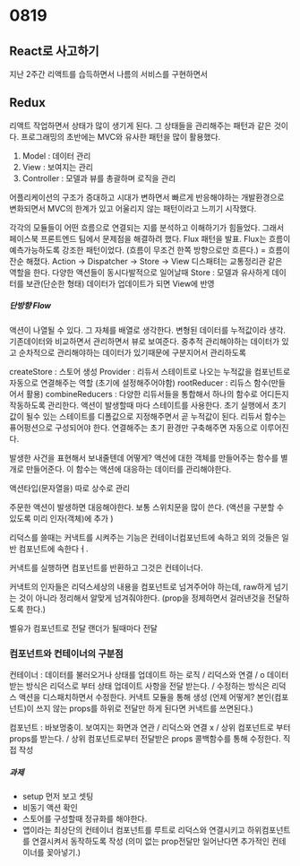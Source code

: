 # 0819
## React로 사고하기
지난 2주간 리액트를 습득하면서 나름의 서비스를 구현하면서 

## Redux
리액트 작업하면서 상태가 많이 생기게 된다. 그 상태들을 관리해주는 패턴과 같은 것이다.
프로그래밍의 초반에는 MVC와 유사한 패턴을 많이 활용했다.
1) Model : 데이터 관리
2) View : 보여지는 관리
3) Controller : 모델과 뷰를 총괄하며 로직을 관리

어플리케이션의 구조가 증대하고 시대가 변하면서 빠르게 반응해야하는 개발환경으로 변화되면서 MVC의 한계가 있고 어울리지 않는 패턴이라고 느끼기 시작했다.

각각의 모듈들이 어떤 흐름으로 연결되는 지를 분석하고 이해하기가 힘들었다.
그래서 페이스북 프론트엔드 팀에서 문제점을 해결하려 했다. Flux 패턴을 발표.
Flux는 흐름이 예측가능하도록 강조한 패턴이었다. (흐름이 무조건 한쪽 방향으로만 흐른다.) = 흐름이 잔순 해졌다.
Action -> Dispatcher -> Store -> View
디스패텨는 교통정리관 같은 역할을 한다. 다양한 액션들이 동시다발적으로 일어날때 
Store : 모델과 유사하게 데이터를 보관(단순한 형태)
데이터가 업데이트가 되면 View에 반영
##### 단방향 Flow

액션이 나열될 수 있다. 그 자체를 배열로 생각한다. 변형된 데이터를 누적값이라 생각. 기존데이터와 비교하면서 관리하면서 뷰로 보여준다.
중추적 관리해야하는 데이터가 있고 순차적으로 관리해야하는 데이터가 있기때문에 구분지어서 관리하도록


createStore :  스토어 생성
Provider : 리듀서 스테이트로 나오는 누적값을 컴포넌트로 자동으로 연결해주는 역할
(초기에 설정해주어야함)
rootReducer : 리듀스 함수(만들어서 활용)
combineReducers : 다양한 리듀서들을 통합해서 하나의 함수로 어디든지 작동하도록 관리한다. 
액션이 발생할때 마다 스테이트를 사용한다. 초기 실행에서 초기값이 될수 있는 스테이트를 디폴값으로 지정해주면서 곧 누적값이 된다.
리듀서 함수는 퓨어펑션으로 구성되어야 한다.
연결해주는 초기 환경만 구축해주면 자동으로 이루어진다.

발생한 사건을 표현해서 보내줄텐데
어떻게?
액션에 대한 객체를 만들어주는 함수를 별개로 만들어준다. 이 함수는 액션에 대응하는 데이터를 관리해야한다.

액션타입(문자열을) 따로 상수로 관리

주문한 액션이 발생하면 대응해야한다. 보통 스위치문을 많이 쓴다. (액션을 구분할 수 있도록 미리 인자(객체)에 추가 )

리덕스를 쓸때는 커낵트를 시켜주는 기능은 컨테이너컴포넌트에 속하고 외의 것들은 일반 컴포넌트에 속한다ㅓ.

커낵트를 실행하면 컴포넌트를 반환하고 그것은 컨테이너다.

커낵트의 인자들은 리덕스세상의 내용을 컴포넌트로 넘겨주어야 하는데, raw하게 넘기는 것이 아니라 정리해서 알맞게 넘겨줘야한다. (prop을 정제하면서 걸러낸것을 전달하도록 한다.)

벨유가 컴포넌트로 전달 랜더가 될때마다 전달

### 컴포넌트와 컨테이너의 구분점
컨테이너 : 데이터를 불러오거나 상태를 업데이트 하는 로직 / 리덕스와 연결 / o 데이터 받는 방식은 리덕스로 부터 상태 업데이트 사항을 전달 받는다. / 수정하는 방식은 리덕스 액션을 디스패치하면서 수정한다.
커낵트 모듈을 통해 생성
(언제 어떻게? 본인(컴포넌트)이 쓰지 않는 props를 하위로 전달만 하게 된다면 커낵트를 쓰면된다.)

컴포넌트 : 바보멍충이. 보여지는 화면과 연관 / 리덕스와 연결 x / 상위 컴포넌트로 부터 props를 받는다. / 상위 컴포넌트로부터 전달받은 props 콜백함수를 통해 수정한다.
직접 작성

##### 과제
- setup 먼저 보고 셋팅
- 비동기 액션 확인
- 스토어를 구성할때 정규화를 해야한다.
- 앱이라는 최상단의 컨테이너 컴포넌트를 루트로 리덕스와 연결시키고 하위컴포넌트를 연결시켜서 동작하도록 작성 (의미 없는 prop전달만 일어난다면 추가적인 컨테이너를 꽂아넣기.)